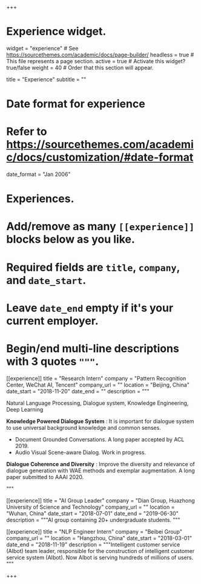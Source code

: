 +++
# Experience widget.
widget = "experience"  # See https://sourcethemes.com/academic/docs/page-builder/
headless = true  # This file represents a page section.
active = true  # Activate this widget? true/false
weight = 40  # Order that this section will appear.

title = "Experience"
subtitle = ""

# Date format for experience
#   Refer to https://sourcethemes.com/academic/docs/customization/#date-format
date_format = "Jan 2006"

# Experiences.
#   Add/remove as many `[[experience]]` blocks below as you like.
#   Required fields are `title`, `company`, and `date_start`.
#   Leave `date_end` empty if it's your current employer.
#   Begin/end multi-line descriptions with 3 quotes `"""`.
[[experience]]
  title = "Research Intern"
  company = "Pattern Recognition Center, WeChat AI, Tencent"
  company_url = ""
  location = "Beijing, China"
  date_start = "2018-11-20"
  date_end = ""
  description = """

Natural Language Processing, Dialogue system, Knowledge Engineering, Deep Learning

**Knowledge Powered Dialogue System** : It is important for dialogue system to use universal background knowledge and common senses.

- Document Grounded Conversations. A long paper accepted by ACL 2019.
- Audio Visual Scene-aware Dialog. Work in progress.

**Dialogue Coherence and Diversity** : Improve the diversity and relevance of dialogue generation with WAE methods and exemplar augmentation. A long paper submitted to AAAI 2020.

"""


[[experience]]
  title = "AI Group Leader"
  company = "Dian Group, Huazhong University of Science and Technology"
  company_url = ""
  location = "Wuhan, China"
  date_start = "2018-07-01"
  date_end = "2019-06-30"
  description = """AI group containing 20+ undergraduate students. """

[[experience]]
  title = "NLP Engineer Intern"
  company = "Beibei Group"
  company_url = ""
  location = "Hangzhou, China"
  date_start = "2018-03-01"
  date_end = "2018-11-19"
  description = """Intelligent customer service (AIbot) team leader, responsible for the construction of intelligent customer service system (AIbot). Now AIbot is serving hundreds of millions of users. """

+++
